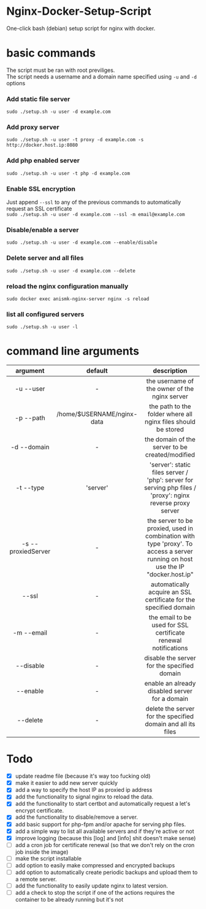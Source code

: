 # Nginx-Docker-Setup-Script
One-click bash (debian) setup script for nginx with docker.

# basic commands
The script must be ran with root previliges.\
The script needs a username and a domain name specified using `-u` and `-d` options
### Add static file server
`sudo ./setup.sh -u user -d example.com`
### Add proxy server
`sudo ./setup.sh -u user -t proxy -d example.com -s http://docker.host.ip:8080`
### Add php enabled server
`sudo ./setup.sh -u user -t php -d example.com`
### Enable SSL encryption
Just append `--ssl` to any of the previous commands to automatically request an SSL certificate \
`sudo ./setup.sh -u user -d example.com --ssl -m email@example.com`
### Disable/enable a server
`sudo ./setup.sh -u user -d example.com --enable/disable`
### Delete server and all files
`sudo ./setup.sh -u user -d example.com --delete`
### reload the nginx configuration manually
`sudo docker exec anismk-nginx-server nginx -s reload`
### list all configured servers
`sudo ./setup.sh -u user -l`

# command line arguments
|argument|default|description|
|:---: | :--: | :---------: |
|-u --user| - | the username of the owner of the nginx server|
|-p --path | /home/$USERNAME/nginx-data | the path to the folder where all nginx files should be stored |
|-d --domain | - | the domain of the server to be created/modified |
|-t --type | 'server' | 'server': static files server / 'php': server for serving php files / 'proxy': nginx reverse proxy server |
| -s --proxiedServer| - | the server to be proxied, used in combination with type 'proxy'. To access a server running on host use the IP "docker.host.ip" |
| --ssl | - | automatically acquire an SSL certificate for the specified domain |
| -m --email | - | the email to be used for SSL certificate renewal notifications |
| --disable | - | disable the server for the specified domain |
| --enable | - | enable an already disabled server for a domain |
| --delete | - | delete the server for the specified domain and all its files |

# Todo
- [x] update readme file (because it's way too fucking old)
- [x] make it easier to add new server quickly
- [x] add a way to specify the host IP as proxied ip address 
- [x] add the functionality to signal nginx to reload the data.
- [x] add the functionality to start certbot and automatically request a let's encrypt certificate.
- [x] add the functionality to disable/remove a server.
- [x] add basic support for php-fpm and/or apache for serving php files.
- [x] add a simple way to list all available servers and if they're active or not
- [x] improve logging (because this [log] and [info] shit doesn't make sense)
- [ ] add a cron job for certificate renewal (so that we don't rely on the cron job inside the image)
- [ ] make the script installable
- [ ] add option to easily make compressed and encrypted backups
- [ ] add option to automatically create periodic backups and upload them to a remote server.
- [ ] add the functionality to easily update nginx to latest version.
- [ ] add a check to stop the script if one of the actions requires the container to be already running but it's not